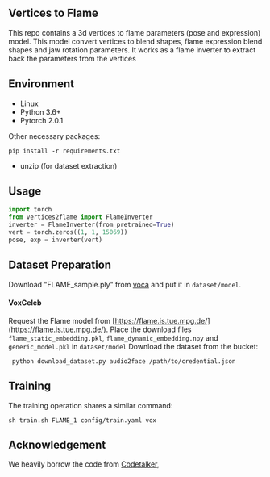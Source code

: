 ## **Vertices to Flame**
This repo contains a 3d vertices to flame parameters (pose and expression) model. This model convert vertices to blend shapes, flame expression blend shapes and jaw rotation parameters. It works as a flame inverter to extract back the parameters from the vertices


## **Environment**
- Linux
- Python 3.6+
- Pytorch 2.0.1

Other necessary packages:
```
pip install -r requirements.txt
```
- unzip (for dataset extraction)

## **Usage**
```python
import torch
from vertices2flame import FlameInverter
inverter = FlameInverter(from_pretrained=True)
vert = torch.zeros((1, 1, 15069))
pose, exp = inverter(vert)
```

## **Dataset Preparation**
Download "FLAME_sample.ply" from [voca](https://github.com/TimoBolkart/voca/tree/master/template) and put it in `dataset/model`.

#### VoxCeleb 
Request the Flame model from [https://flame.is.tue.mpg.de/](https://flame.is.tue.mpg.de/). Place the download files `flame_static_embedding.pkl`, `flame_dynamic_embedding.npy` and `generic_model.pkl` in `dataset/model`
Download the dataset from the bucket:
```
 python download_dataset.py audio2face /path/to/credential.json
```

## **Training**

The training operation shares a similar command:
```
sh train.sh FLAME_1 config/train.yaml vox 
```


## **Acknowledgement**
We heavily borrow the code from
[Codetalker]('https://github.com/Doubiiu/CodeTalker'),
